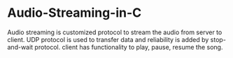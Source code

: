 # Audio-Streaming-in-C
Audio streaming is customized protocol to stream the audio from server to client. UDP protocol is used to transfer data and reliability is added by stop-and-wait protocol. client has functionality to play, pause, resume the song.
